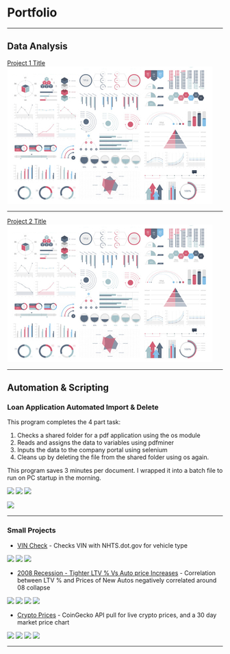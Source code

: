 # Portfolio

---

## Data Analysis 

[Project 1 Title](/sample_page)
<img src="images/dummy_thumbnail.jpg?raw=true"/>

---
[Project 2 Title](/pdf/sample_presentation.pdf)
<img src="images/dummy_thumbnail.jpg?raw=true"/>

---
## Automation & Scripting

### Loan Application Automated Import & Delete

This program completes the 4 part task:
 1. Checks a shared folder for a pdf application using the os module
 2. Reads and assigns the data to variables using pdfminer
 3. Inputs the data to the company portal using selenium
 4. Cleans up by deleting the file from the shared folder using os again.
 
This program saves 3 minutes per document. I wrapped it into a batch file to run on PC startup in the morning.

[![](https://img.shields.io/badge/Python-white?logo=Python)](#) [![](https://img.shields.io/badge/pdfminer-white?logo=Python)](#) [![](https://img.shields.io/badge/Selenium-white?logo=Selenium)](#)

[![](https://colab.research.google.com/assets/colab-badge.svg)](https://colab.research.google.com/github/J-Pitts/J-Pitts.github.io/blob/master/AutoImportPDF.ipynb)


---

### Small Projects

- [VIN Check](https://colab.research.google.com/github/J-Pitts/J-Pitts.github.io/blob/master/VIN_Check.ipynb) - Checks VIN with NHTS.dot.gov for vehicle type 

[![](https://img.shields.io/badge/Python-white?logo=Python)](#) [![](https://img.shields.io/badge/tkinter-white?logo=Python)](#) [![](https://img.shields.io/badge/BeautifulSoup-white?logo=Python)](#)

- [2008 Recession - Tighter LTV % Vs Auto price Increases](https://colab.research.google.com/github/J-Pitts/J-Pitts.github.io/blob/master/Copy_of_08CrisisLTVCarPrices.ipynb) - Correlation between LTV % and Prices of New Autos negatively correlated around 08 collapse

[![](https://img.shields.io/badge/Python-white?logo=Python)](#) [![](https://img.shields.io/badge/NumPy-lightgrey?logo=NumPy)](#) [![](https://img.shields.io/badge/pandas-lightgrey?logo=pandas)](#) [![](https://img.shields.io/badge/matplotlib-white?logo=Python)](#)


- [Crypto Prices](https://colab.research.google.com/github/J-Pitts/J-Pitts.github.io/blob/master/CryptoTracker.ipynb) - CoinGecko API pull for live crypto prices, and a 30 day market price chart

[![](https://img.shields.io/badge/Python-white?logo=Python)](#) [![](https://img.shields.io/badge/seaborn-white?logo=Python)](#) [![](https://img.shields.io/badge/pandas-lightgrey?logo=pandas)](#) [![](https://img.shields.io/badge/matplotlib-white?logo=Python)](#)

---

